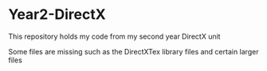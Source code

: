 # Year2-DirectX
This repository holds my code from my second year DirectX unit

Some files are missing such as the DirectXTex library files and certain larger files
